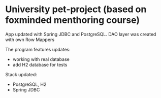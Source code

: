# University pet-project (based on foxminded menthoring course)

App updated with Spring JDBC and PostgreSQL. DAO layer was created with own Row Mappers

The program features updates:
- working with real database
- add H2 database for tests

Stack updated:
- PostgreSQL, H2
- Spring JDBC
